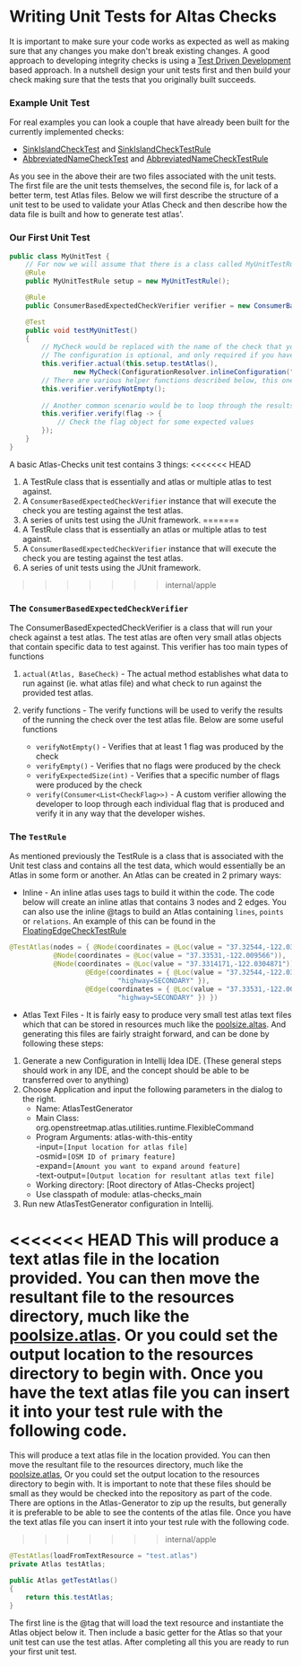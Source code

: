 # Writing Unit Tests for Altas Checks

It is important to make sure your code works as expected as well as making sure that any changes you make don't break existing changes. A good approach to developing integrity checks is using a [Test Driven Development](https://en.wikipedia.org/wiki/Test-driven_development) based approach. In a nutshell design your unit tests first and then build your check making sure that the tests that you originally built succeeds. 

### Example Unit Test

For real examples you can look a couple that have already been built for the currently implemented checks:

- [SinkIslandCheckTest](../src/test/java/org/openstreetmap/atlas/checks/validation/linear/edges/SinkIslandCheckTest.java) and [SinkIslandCheckTestRule](../src/test/java/org/openstreetmap/atlas/checks/validation/linear/edges/SinkIslandCheckTestRule.java)
- [AbbreviatedNameCheckTest](../src/test/java/org/openstreetmap/atlas/checks/validation/tag/AbbreviatedNameCheckTest.java) and [AbbreviatedNameCheckTestRule](../src/test/java/org/openstreetmap/atlas/checks/validation/tag/AbbreviatedNameCheckTestRule.java)

As you see in the above their are two files associated with the unit tests. The first file are the unit tests themselves, the second file is, for lack of a better term, test Atlas files. Below we will first describe the structure of a unit test to be used to validate your Atlas Check and then describe how the data file is built and how to generate test atlas'.

### Our First Unit Test

```java
public class MyUnitTest {
    // For now we will assume that there is a class called MyUnitTestRule with a test atlas inside called "testAtlas"
    @Rule
    public MyUnitTestRule setup = new MyUnitTestRule();

    @Rule
    public ConsumerBasedExpectedCheckVerifier verifier = new ConsumerBasedExpectedCheckVerifier();

    @Test
    public void testMyUnitTest()
    {
        // MyCheck would be replaced with the name of the check that you are testing
        // The configuration is optional, and only required if you have specific configuration for the check that you want to test or is required for the check itself
        this.verifier.actual(this.setup.testAtlas(),
                new MyCheck(ConfigurationResolver.inlineConfiguration("{\"key\":\"value\"}")));
        // There are various helper functions described below, this one simply checks if the result of the check on the test atlas produces at least 1 flag.
        this.verifier.verifyNotEmpty();
        
        // Another common scenario would be to loop through the results and check something on it.
        this.verifier.verify(flag -> {
            // Check the flag object for some expected values
        });
    }   
}
```

A basic Atlas-Checks unit test contains 3 things:
<<<<<<< HEAD
1. A TestRule class that is essentially and atlas or multiple atlas to test against.
2. A `ConsumerBasedExpectedCheckVerifier` instance that will execute the check you are testing against the test atlas.
3. A series of units test using the JUnit framework.
=======
1. A TestRule class that is essentially an atlas or multiple atlas to test against.
2. A `ConsumerBasedExpectedCheckVerifier` instance that will execute the check you are testing against the test atlas.
3. A series of unit tests using the JUnit framework.
>>>>>>> internal/apple

### The `ConsumerBasedExpectedCheckVerifier`

The ConsumerBasedExpectedCheckVerifier is a class that will run your check against a test atlas. The test atlas are often very small atlas objects that contain specific data to test against. This verifier has too main types of functions

1. `actual(Atlas, BaseCheck)` - The actual method establishes what data to run against (ie. what atlas file) and what check to run against the provided test atlas.
2. verify functions - The verify functions will be used to verify the results of the running the check over the test atlas file. Below are some useful functions
    
    - `verifyNotEmpty()` - Verifies that at least 1 flag was produced by the check
    - `verifyEmpty()` - Verifies that no flags were produced by the check
    - `verifyExpectedSize(int)` - Verifies that a specific number of flags were produced by the check
    - `verify(Consumer<List<CheckFlag>>)` - A custom verifier allowing the developer to loop through each individual flag that is produced and verify it in any way that the developer wishes.
    
 ### The `TestRule`
 
 As mentioned previously the TestRule is a class that is associated with the Unit test class and contains all the test data, which would essentially be an Atlas in some form or another. An Atlas can be created in 2 primary ways:
 
 - Inline - An inline atlas uses tags to build it within the code. The code below will create an inline atlas that contains 3 nodes and 2 edges. You can also use the inline @tags to build an Atlas containing `lines`, `points` or `relations`. An example of this can be found in the [FloatingEdgeCheckTestRule](../src/test/java/org/openstreetmap/atlas/checks/validation/linear/edges/FloatingEdgeCheckTestRule.java)
 ```java
@TestAtlas(nodes = { @Node(coordinates = @Loc(value = "37.32544,-122.033948")),
            @Node(coordinates = @Loc(value = "37.33531,-122.009566")),
            @Node(coordinates = @Loc(value = "37.3314171,-122.0304871")) }, edges = {
                    @Edge(coordinates = { @Loc(value = "37.32544,-122.033948"), @Loc(value = "37.33531,-122.009566") }, tags = {
                            "highway=SECONDARY" }),
                    @Edge(coordinates = { @Loc(value = "37.33531,-122.009566"), @Loc(value = "37.3314171,-122.0304871") }, tags = {
                            "highway=SECONDARY" }) })
```
- Atlas Text Files - It is fairly easy to produce very small test atlas text files which that can be stored in resources much like the [poolsize.altas](../src/test/resources/org/openstreetmap/atlas/checks/validation/areas/poolsize.atlas). And generating this files are fairly straight forward, and can be done by following these steps:
1. Generate a new Configuration in Intellij Idea IDE. (These general steps should work in any IDE, and the concept should be able to be transferred over to anything)
2. Choose Application and input the following parameters in the dialog to the right.
    - Name: AtlasTestGenerator
    - Main Class: org.openstreetmap.atlas.utilities.runtime.FlexibleCommand
    - Program Arguments: atlas-with-this-entity<br/>
                         -input=`[Input location for atlas file]`<br/>
                         -osmid=`[OSM ID of primary feature]`<br/>
                         -expand=`[Amount you want to expand around feature]`<br/>
                         -text-output=`[Output location for resultant atlas text file]`<br/>
    - Working directory: [Root directory of Atlas-Checks project]                     
    - Use classpath of module: atlas-checks_main
3. Run new AtlasTestGenerator configuration in Intellij.

<<<<<<< HEAD
This will produce a text atlas file in the location provided. You can then move the resultant file to the resources directory, much like the [poolsize.atlas](../src/test/resources/org/openstreetmap/atlas/checks/validation/areas/poolsize.atlas). Or you could set the output location to the resources directory to begin with. Once you have the text atlas file you can insert it into your test rule with the following code.
=======
This will produce a text atlas file in the location provided. You can then move the resultant file to the resources directory, much like the [poolsize.atlas](../src/test/resources/org/openstreetmap/atlas/checks/validation/areas/poolsize.atlas), Or you could set the output location to the resources directory to begin with. It is important to note that these files should be small as they would be checked into the repository as part of the code. There are options in the Atlas-Generator to zip up the results, but generally it is preferable to be able to see the contents of the atlas file. Once you have the text atlas file you can insert it into your test rule with the following code.
>>>>>>> internal/apple
```java
@TestAtlas(loadFromTextResource = "test.atlas")
private Atlas testAtlas;

public Atlas getTestAtlas()
{
    return this.testAtlas;
}
```
The first line is the @tag that will load the text resource and instantiate the Atlas object below it. Then include a basic getter for the Atlas so that your unit test can use the test atlas. After completing all this you are ready to run your first unit test.
